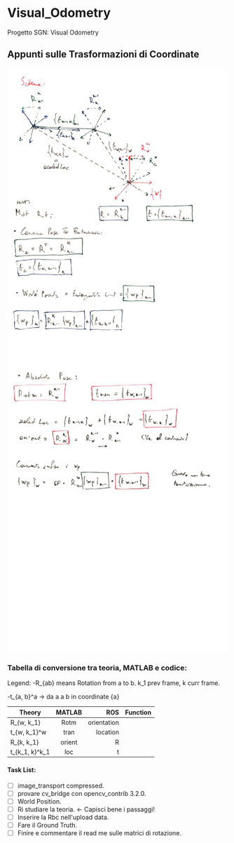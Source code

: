 # Visual_Odometry
Progetto SGN: Visual Odometry

## Appunti sulle Trasformazioni di Coordinate

![alt text](/docs/schema1.jpg)
![alt text](/docs/schema2.jpg)

### Tabella di conversione tra teoria, MATLAB e codice:

Legend: 
-R_{ab} means Rotation from a to b. k_1 prev frame, k curr frame.

-t_{a, b}^a -> da a a b in coordinate {a}

| Theory        | MATLAB        | ROS               |  Function |
| ------------- |:-------------:| -----------------:| ---------:|
| R_{w, k_1}    | Rotm          |   orientation     |           |
| t_{w, k_1}^w  | tran          |   location        |           |
| R_{k, k_1}    | orient        |     R             |           |
| t_{k_1, k}^k_1| loc           |     t             |           |


#### Task List: 
- [ ] image_transport compressed.
- [ ] provare cv_bridge con opencv_contrib 3.2.0.
- [ ] World Position.
- [ ] Ri studiare la teoria. <- Capisci bene i passaggi!
- [ ] Inserire la Rbc nell'upload data.
- [ ] Fare il Ground Truth.
- [ ] Finire e commentare il read me sulle matrici di rotazione.
